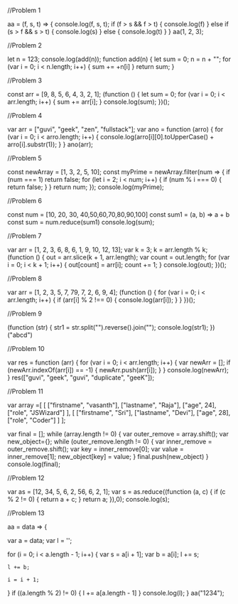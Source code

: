 //Problem 1


aa = (f, s, t) => {
  console.log(f, s, t);
  if (f > s && f > t) {
    console.log(f)
  }
  else if (s > f && s > t) {
    console.log(s)
  }
  else {
    console.log(t)
  }
}
aa(1, 2, 3);




//Problem 2


let n = 123;
console.log(add(n));
function add(n) {
  let sum = 0;
  n = n + "";
  for (var i = 0; i < n.length; i++) {
    sum += +n[i]
  }
  return sum;
}




//Problem 3

const arr = [9, 8, 5, 6, 4, 3, 2, 1];
(function () {
  let sum = 0;
  for (var i = 0; i < arr.length; i++) {
    sum += arr[i];
  }
  console.log(sum);
})();





//Problem 4

var arr = ["guvi", "geek", "zen", "fullstack"];
var ano = function (arro) {
  for (var i = 0; i < arro.length; i++) {
    console.log(arro[i][0].toUpperCase() + arro[i].substr(1));
  }
}
ano(arr);





//Problem 5

const newArray = [1, 3, 2, 5, 10];
const myPrime = newArray.filter(num => {
  if (num === 1)
    return false;
  for (let i = 2; i < num; i++) {
    if (num % i === 0) {
      return false;
    }
  }
  return num;
});
console.log(myPrime);





//Problem 6

const num = [10, 20, 30, 40,50,60,70,80,90,100] 
const sum1 = (a, b) =>
 a + b
const sum = num.reduce(sum1)
console.log(sum);





//Problem 7

var arr = [1, 2, 3, 6, 8, 6, 1, 9, 10, 12, 13];
var k = 3;
k = arr.length % k;
(function () {
  out = arr.slice(k + 1, arr.length);
  var count = out.length;
  for (var i = 0; i < k + 1; i++) {
    out[count] = arr[i];
    count += 1;
  }
  console.log(out);
})();




//Problem 8

var arr = [1, 2, 3, 5, 7, 79, 7, 2, 6, 9, 4];
(function () {
  for (var i = 0; i < arr.length; i++) {
    if (arr[i] % 2 !== 0) {
      console.log(arr[i]);
    }
  }
})();





//Problem 9

(function (str) {
  str1 = str.split("").reverse().join("");
  console.log(str1);
})("abcd")





//Problem 10


var res = function (arr) {
  for (var i = 0; i < arr.length; i++) {
    var newArr = [];
    if (newArr.indexOf(arr[i]) == -1) {
      newArr.push(arr[i]);
    }
  }
  console.log(newArr);
}
res(["guvi", "geek", "guvi", "duplicate", "geeK"]);






//Problem 11

var array =[
[
  ["firstname", "vasanth"],
  ["lastname", "Raja"],
  ["age", 24],
  ["role", "JSWizard"]
],
  [
    ["firstname", "Sri"],
    ["lastname", "Devi"],
    ["age", 28],
    ["role", "Coder"]
  ] 
];


var final = [];
while (array.length != 0) {
  var outer_remove = array.shift();
  var new_object={};
  while (outer_remove.length != 0) {
    var inner_remove = outer_remove.shift();
    var key = inner_remove[0];
    var value = inner_remove[1];
    new_object[key] = value;
  }
   final.push(new_object)
}
console.log(final);







//Problem 12

var as = [12, 34, 5, 6, 2, 56, 6, 2, 1];
var s = as.reduce((function (a, c) {
  if (c % 2 != 0) {
    return a + c;
  }
  return a;
}),0);
console.log(s);




//Problem 13

aa = data => {

  var a = data;
  var l = '';

  for (i = 0; i < a.length - 1; i++) {
    var s = a[i + 1];
    var b = a[i];
    l += s;

    l += b;

    i = i + 1;
  }
  if ((a.length % 2) != 0) {
    l += a[a.length - 1]
  }
  console.log(l);
}
aa("1234");

